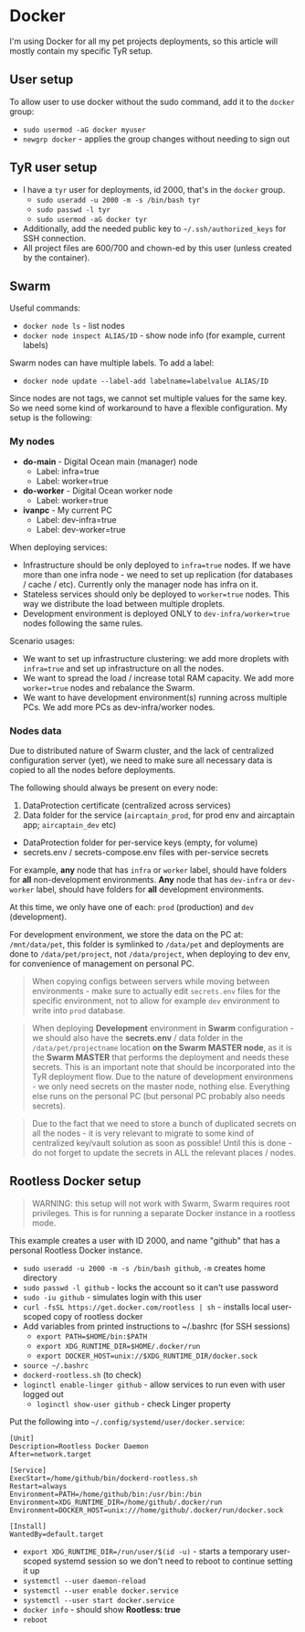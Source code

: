 # Docker

I'm using Docker for all my pet projects deployments, so this article will mostly contain my specific TyR setup.

## User setup

To allow user to use docker without the sudo command, add it to the `docker` group:

- `sudo usermod -aG docker myuser`
- `newgrp docker` - applies the group changes without needing to sign out

## TyR user setup

- I have a `tyr` user for deployments, id 2000, that's in the `docker` group.
    - `sudo useradd -u 2000 -m -s /bin/bash tyr`
    - `sudo passwd -l tyr`
    - `sudo usermod -aG docker tyr`
- Additionally, add the needed public key to `~/.ssh/authorized_keys` for SSH connection.
- All project files are 600/700 and chown-ed by this user (unless created by the container).

## Swarm

Useful commands:

- `docker node ls` - list nodes
- `docker node inspect ALIAS/ID` - show node info (for example, current labels)

Swarm nodes can have multiple labels. To add a label:

- `docker node update --label-add labelname=labelvalue ALIAS/ID`

Since nodes are not tags, we cannot set multiple values for the same key. So we need some kind of workaround to have a flexible configuration. My setup is the following:

### My nodes

- **do-main** - Digital Ocean main (manager) node
  - Label: infra=true
  - Label: worker=true
- **do-worker** - Digital Ocean worker node
  - Label: worker=true
- **ivanpc** - My current PC
  - Label: dev-infra=true
  - Label: dev-worker=true

When deploying services:

- Infrastructure should be only deployed to `infra=true` nodes. If we have more than one infra node - we need to set up replication (for databases / cache / etc). Currently only the manager node has infra on it.
- Stateless services should only be deployed to `worker=true` nodes. This way we distribute the load between multiple droplets.
- Development environment is deployed ONLY to `dev-infra/worker=true` nodes following the same rules.

Scenario usages:

- We want to set up infrastructure clustering: we add more droplets with `infra=true` and set up infrastructure on all the nodes.
- We want to spread the load / increase total RAM capacity. We add more `worker=true` nodes and rebalance the Swarm.
- We want to have development environment(s) running across multiple PCs. We add more PCs as dev-infra/worker nodes.

### Nodes data

Due to distributed nature of Swarm cluster, and the lack of centralized configuration server (yet), we need to make sure all necessary data is copied to all the nodes before deployments.

The following should always be present on every node:

1. DataProtection certificate (centralized across services)
2. Data folder for the service (`aircaptain_prod`, for prod env and aircaptain app; `aircaptain_dev` etc)
  - DataProtection folder for per-service keys (empty, for volume)
  - secrets.env / secrets-compose.env files with per-service secrets

For example, **any** node that has `infra` or `worker` label, should have folders for **all** non-development environments. **Any** node that has `dev-infra` or `dev-worker` label, should have folders for **all** development environments.

At this time, we only have one of each: `prod` (production) and `dev` (development).

For development environment, we store the data on the PC at: `/mnt/data/pet`, this folder is symlinked to `/data/pet` and deployments are done to `/data/pet/project`, not `/data/project`, when deploying to dev env, for convenience of management on personal PC.

> When copying configs between servers while moving between environments - make sure to actually edit `secrets.env` files for the specific environment, not to allow for example `dev` environment to write into `prod` database.

> When deploying **Development** environment in **Swarm** configuration - we should also have the **secrets.env** / data folder in the `/data/pet/projectname` location **on the Swarm MASTER node**, as it is the **Swarm MASTER** that performs the deployment and needs these secrets. This is an important note that should be incorporated into the TyR deployment flow. Due to the nature of development environmens - we only need secrets on the master node, nothing else. Everything else runs on the personal PC (but personal PC probably also needs secrets).

> Due to the fact that we need to store a bunch of duplicated secrets on all the nodes - it is very relevant to migrate to some kind of centralized key/vault solution as soon as possible! Until this is done - do not forget to update the secrets in ALL the relevant places / nodes.

## Rootless Docker setup

> WARNING: this setup will not work with Swarm, Swarm requires root privileges. This is for running a separate Docker instance in a rootless mode.

This example creates a user with ID 2000, and name "github" that has a personal Rootless Docker instance.

- `sudo useradd -u 2000 -m -s /bin/bash github`, `-m` creates home directory
- `sudo passwd -l github` - locks the account so it can't use password
- `sudo -iu github` - simulates login with this user
- `curl -fsSL https://get.docker.com/rootless | sh` - installs local user-scoped copy of rootless docker
- Add variables from printed instructions to ~/.bashrc (for SSH sessions)
  - `export PATH=$HOME/bin:$PATH`
  - `export XDG_RUNTIME_DIR=$HOME/.docker/run`
  - `export DOCKER_HOST=unix://$XDG_RUNTIME_DIR/docker.sock`
- `source ~/.bashrc`
- `dockerd-rootless.sh` (to check)
- `loginctl enable-linger github` - allow services to run even with user logged out
  - `loginctl show-user github` - check Linger property

Put the following into `~/.config/systemd/user/docker.service`:

```
[Unit]
Description=Rootless Docker Daemon
After=network.target

[Service]
ExecStart=/home/github/bin/dockerd-rootless.sh
Restart=always
Environment=PATH=/home/github/bin:/usr/bin:/bin
Environment=XDG_RUNTIME_DIR=/home/github/.docker/run
Environment=DOCKER_HOST=unix:///home/github/.docker/run/docker.sock

[Install]
WantedBy=default.target
```

- `export XDG_RUNTIME_DIR=/run/user/$(id -u)` - starts a temporary user-scoped systemd session so we don't need to reboot to continue setting it up
- `systemctl --user daemon-reload`
- `systemctl --user enable docker.service`
- `systemctl --user start docker.service`
- `docker info` - should show **Rootless: true**
- `reboot`
